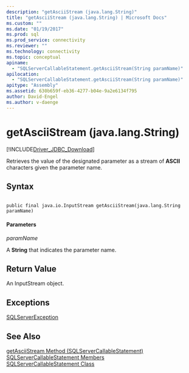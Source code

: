 ```yaml
---
description: "getAsciiStream (java.lang.String)"
title: "getAsciiStream (java.lang.String) | Microsoft Docs"
ms.custom: ""
ms.date: "01/19/2017"
ms.prod: sql
ms.prod_service: connectivity
ms.reviewer: ""
ms.technology: connectivity
ms.topic: conceptual
apiname: 
  - "SQLServerCallableStatement.getAsciiStream(String paramName)"
apilocation: 
  - "SQLServerCallableStatement.getAsciiStream(String paramName)"
apitype: "Assembly"
ms.assetid: 630b659f-eb36-4277-b04e-9a2e6134f795
author: David-Engel
ms.author: v-daenge
---
```

# getAsciiStream (java.lang.String)
[!INCLUDE[Driver_JDBC_Download](../../../includes/driver_jdbc_download.md)]

  Retrieves the value of the designated parameter as a stream of **ASCII** characters given the parameter name.  
  
## Syntax  
  
```  
  
public final java.io.InputStream getAsciiStream(java.lang.String paramName)  
```  
  
#### Parameters  
 *paramName*  
  
 A **String** that indicates the parameter name.  
  
## Return Value  
 An InputStream object.  
  
## Exceptions  
 [SQLServerException](../../../connect/jdbc/reference/sqlserverexception-class.md)  
  
## See Also  
 [getAsciiStream Method &#40;SQLServerCallableStatement&#41;](../../../connect/jdbc/reference/getasciistream-method-sqlservercallablestatement.md)   
 [SQLServerCallableStatement Members](../../../connect/jdbc/reference/sqlservercallablestatement-members.md)   
 [SQLServerCallableStatement Class](../../../connect/jdbc/reference/sqlservercallablestatement-class.md)  
  
  
